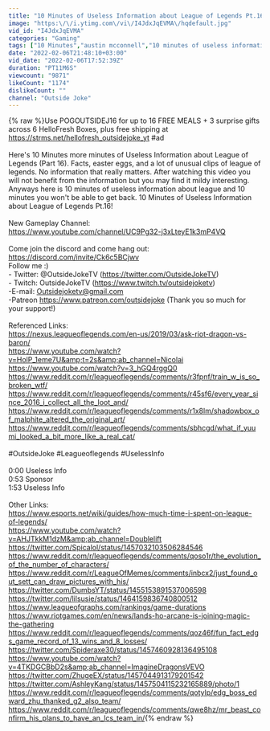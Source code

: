 ```yaml
---
title: "10 Minutes of Useless Information about League of Legends Pt.16!"
image: "https:\/\/i.ytimg.com\/vi\/I4JdxJqEVMA\/hqdefault.jpg"
vid_id: "I4JdxJqEVMA"
categories: "Gaming"
tags: ["10 Minutes","austin mcconnell","10 minutes of useless information"]
date: "2022-02-06T21:48:10+03:00"
vid_date: "2022-02-06T17:52:39Z"
duration: "PT11M6S"
viewcount: "9871"
likeCount: "1174"
dislikeCount: ""
channel: "Outside Joke"
---
```

{% raw %}Use POGOUTSIDEJ16 for up to 16 FREE MEALS + 3 surprise gifts across 6 HelloFresh Boxes, plus free shipping at <a rel="nofollow" target="blank" href="https://strms.net/hellofresh_outsidejoke_yt">https://strms.net/hellofresh_outsidejoke_yt</a> #ad<br /><br />Here's 10 Minutes more minutes of Useless Information about League of Legends (Part 16). Facts, easter eggs, and a lot of unusual clips of league of legends. No information that really matters. After watching this video you will not benefit from the information but you may find it mildy interesting. Anyways here is 10 minutes of useless information about league and 10 minutes you won't be able to get back. 10 Minutes of Useless Information about League of Legends Pt.16!<br /><br />New Gameplay Channel: <br /><a rel="nofollow" target="blank" href="https://www.youtube.com/channel/UC9Pg32-j3xLteyE1k3mP4VQ">https://www.youtube.com/channel/UC9Pg32-j3xLteyE1k3mP4VQ</a><br /><br />Come join the discord and come hang out: <a rel="nofollow" target="blank" href="https://discord.com/invite/Ck6c5BCjwv">https://discord.com/invite/Ck6c5BCjwv</a><br />Follow me :)<br />- Twitter: @OutsideJokeTV (<a rel="nofollow" target="blank" href="https://twitter.com/OutsideJokeTV)">https://twitter.com/OutsideJokeTV)</a><br />- Twitch: OutsideJokeTV (<a rel="nofollow" target="blank" href="https://www.twitch.tv/outsidejoketv)">https://www.twitch.tv/outsidejoketv)</a><br />-E-mail: Outsidejoketv@gmail.com<br />-Patreon <a rel="nofollow" target="blank" href="https://www.patreon.com/outsidejoke">https://www.patreon.com/outsidejoke</a> (Thank you so much for your support!)<br /><br />Referenced Links:<br /><a rel="nofollow" target="blank" href="https://nexus.leagueoflegends.com/en-us/2019/03/ask-riot-dragon-vs-baron/">https://nexus.leagueoflegends.com/en-us/2019/03/ask-riot-dragon-vs-baron/</a><br /><a rel="nofollow" target="blank" href="https://www.youtube.com/watch?v=HolP_1eme7U&amp;t=2s&amp;ab_channel=Nicolai">https://www.youtube.com/watch?v=HolP_1eme7U&amp;t=2s&amp;ab_channel=Nicolai</a><br /><a rel="nofollow" target="blank" href="https://www.youtube.com/watch?v=3_hGQ4rggQ0">https://www.youtube.com/watch?v=3_hGQ4rggQ0</a><br /><a rel="nofollow" target="blank" href="https://www.reddit.com/r/leagueoflegends/comments/r3fpnf/train_w_is_so_broken_wtf/">https://www.reddit.com/r/leagueoflegends/comments/r3fpnf/train_w_is_so_broken_wtf/</a><br /><a rel="nofollow" target="blank" href="https://www.reddit.com/r/leagueoflegends/comments/r45sf6/every_year_since_2016_i_collect_all_the_loot_and/">https://www.reddit.com/r/leagueoflegends/comments/r45sf6/every_year_since_2016_i_collect_all_the_loot_and/</a><br /><a rel="nofollow" target="blank" href="https://www.reddit.com/r/leagueoflegends/comments/r1x8lm/shadowbox_of_malphite_altered_the_original_art/">https://www.reddit.com/r/leagueoflegends/comments/r1x8lm/shadowbox_of_malphite_altered_the_original_art/</a><br /><a rel="nofollow" target="blank" href="https://www.reddit.com/r/leagueoflegends/comments/sbhcgd/what_if_yuumi_looked_a_bit_more_like_a_real_cat/">https://www.reddit.com/r/leagueoflegends/comments/sbhcgd/what_if_yuumi_looked_a_bit_more_like_a_real_cat/</a><br /><br />#OutsideJoke #Leagueoflegends #UselessInfo<br /><br />0:00 Useless Info<br />0:53 Sponsor<br />1:53 Useless Info<br /><br />Other Links:<br /><a rel="nofollow" target="blank" href="https://www.esports.net/wiki/guides/how-much-time-i-spent-on-league-of-legends/">https://www.esports.net/wiki/guides/how-much-time-i-spent-on-league-of-legends/</a><br /><a rel="nofollow" target="blank" href="https://www.youtube.com/watch?v=AHJTkkM1dzM&amp;ab_channel=Doublelift">https://www.youtube.com/watch?v=AHJTkkM1dzM&amp;ab_channel=Doublelift</a><br /><a rel="nofollow" target="blank" href="https://twitter.com/Spicalol/status/1457032103506284546">https://twitter.com/Spicalol/status/1457032103506284546</a><br /><a rel="nofollow" target="blank" href="https://www.reddit.com/r/leagueoflegends/comments/qoso1r/the_evolution_of_the_number_of_characters/">https://www.reddit.com/r/leagueoflegends/comments/qoso1r/the_evolution_of_the_number_of_characters/</a><br /><a rel="nofollow" target="blank" href="https://www.reddit.com/r/LeagueOfMemes/comments/inbcx2/just_found_out_sett_can_draw_pictures_with_his/">https://www.reddit.com/r/LeagueOfMemes/comments/inbcx2/just_found_out_sett_can_draw_pictures_with_his/</a><br /><a rel="nofollow" target="blank" href="https://twitter.com/DumbsYT/status/1455153891537006598">https://twitter.com/DumbsYT/status/1455153891537006598</a><br /><a rel="nofollow" target="blank" href="https://twitter.com/lilsusie/status/1464159836740800512">https://twitter.com/lilsusie/status/1464159836740800512</a><br /><a rel="nofollow" target="blank" href="https://www.leagueofgraphs.com/rankings/game-durations">https://www.leagueofgraphs.com/rankings/game-durations</a><br /><a rel="nofollow" target="blank" href="https://www.riotgames.com/en/news/lands-ho-arcane-is-joining-magic-the-gathering">https://www.riotgames.com/en/news/lands-ho-arcane-is-joining-magic-the-gathering</a><br /><a rel="nofollow" target="blank" href="https://www.reddit.com/r/leagueoflegends/comments/qoz46f/fun_fact_edgs_game_record_of_13_wins_and_8_losses/">https://www.reddit.com/r/leagueoflegends/comments/qoz46f/fun_fact_edgs_game_record_of_13_wins_and_8_losses/</a><br /><a rel="nofollow" target="blank" href="https://twitter.com/Spideraxe30/status/1457460928136495108">https://twitter.com/Spideraxe30/status/1457460928136495108</a><br /><a rel="nofollow" target="blank" href="https://www.youtube.com/watch?v=4TKDGCBbD2s&amp;ab_channel=ImagineDragonsVEVO">https://www.youtube.com/watch?v=4TKDGCBbD2s&amp;ab_channel=ImagineDragonsVEVO</a><br /><a rel="nofollow" target="blank" href="https://twitter.com/ZhugeEX/status/1457044913179201542">https://twitter.com/ZhugeEX/status/1457044913179201542</a><br /><a rel="nofollow" target="blank" href="https://twitter.com/AshleyKang/status/1457504115232165889/photo/1">https://twitter.com/AshleyKang/status/1457504115232165889/photo/1</a><br /><a rel="nofollow" target="blank" href="https://www.reddit.com/r/leagueoflegends/comments/qotylp/edg_boss_edward_zhu_thanked_g2_also_team/">https://www.reddit.com/r/leagueoflegends/comments/qotylp/edg_boss_edward_zhu_thanked_g2_also_team/</a><br /><a rel="nofollow" target="blank" href="https://www.reddit.com/r/leagueoflegends/comments/qwe8hz/mr_beast_confirm_his_plans_to_have_an_lcs_team_in/">https://www.reddit.com/r/leagueoflegends/comments/qwe8hz/mr_beast_confirm_his_plans_to_have_an_lcs_team_in/</a>{% endraw %}
